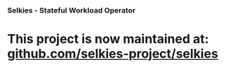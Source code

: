 ### Selkies - Stateful Workload Operator

# This project is now maintained at: [github.com/selkies-project/selkies](https://github.com/selkies-project/selkies)
